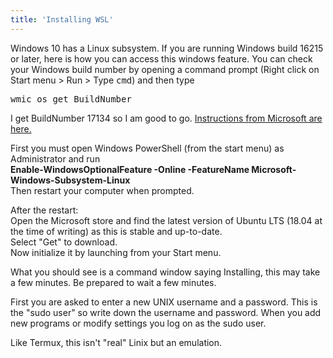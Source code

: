 ```yaml
---
title: 'Installing WSL'
---
```


<p>Windows 10 has a Linux subsystem. If you are running Windows build 16215 or later, here is how you can access this windows feature. You can check your Windows build number by opening a command prompt (Right click on Start menu &gt; Run &gt; Type <kbd>cmd</kbd>)
    and then type
</p>


<p><kbd>
wmic os get BuildNumber
</kbd></p>


I get BuildNumber 17134 so I am good to go. [Instructions from Microsoft are here.](https://docs.microsoft.com/en-us/windows/wsl/install-win10)


<p>First you must open Windows PowerShell (from the start menu) as Administrator and run <br><b> Enable-WindowsOptionalFeature -Online -FeatureName Microsoft-Windows-Subsystem-Linux</b><br> Then restart your computer when prompted.</p>


<p>After the restart: <br> Open the Microsoft store and find the latest version of Ubuntu LTS (18.04 at the time of writing) as this is stable and up-to-date.<br> Select "Get" to download.<br> Now initialize it by launching from your Start menu.<br></p>


<p>What you should see is a command window saying Installing, this may take a few minutes. Be prepared to wait a few minutes.</p>


<p>First you are asked to enter a new UNIX username and a password. This is the "sudo user" so write down the username and password. When you add new programs or modify settings you log on as the sudo user.</p>
<p>Like Termux, this isn't "real" Linix but an emulation. <br></p>